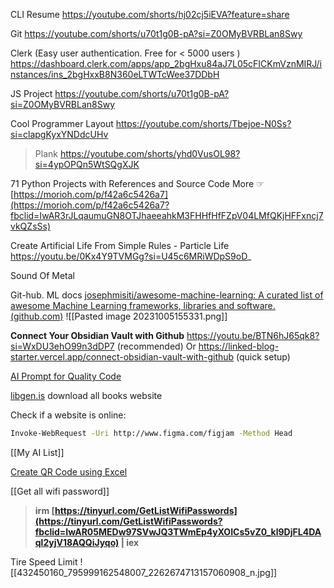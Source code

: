 

CLI Resume
	https://youtube.com/shorts/hj02cj5iEVA?feature=share

Git
	https://youtube.com/shorts/u70t1g0B-pA?si=Z0OMyBVRBLan8Swy

Clerk (Easy user authentication. Free  for  < 5000 users )
	https://dashboard.clerk.com/apps/app_2bgHxu84aJ7L05cFICKmVznMIRJ/instances/ins_2bgHxxB8N360eLTWTcWee37DDbH

JS Project
	https://youtube.com/shorts/u70t1g0B-pA?si=Z0OMyBVRBLan8Swy

Cool Programmer Layout
	https://youtube.com/shorts/Tbejoe-N0Ss?si=clapgKyxYNDdcUHv

> Plank
> 	https://youtube.com/shorts/yhd0VusOL98?si=4ypOPQn5WtSQgXJK


71 Python Projects with References and Source Code
	More ☞ [https://morioh.com/p/f42a6c5426a7](https://morioh.com/p/f42a6c5426a7?fbclid=IwAR3rJLqaumuGN8OTJhaeeahkM3FHHfHfFZpV04LMfQKjHFFxncj7vkQZsSs)


Create Artificial Life From Simple Rules - Particle Life
	https://youtu.be/0Kx4Y9TVMGg?si=U45c6MRiWDpS9oD_

Sound Of Metal

Git-hub. ML docs
	[josephmisiti/awesome-machine-learning: A curated list of awesome Machine Learning frameworks, libraries and software. (github.com)](https://github.com/josephmisiti/awesome-machine-learning)
![[Pasted image 20231005155331.png]]


**Connect Your Obsidian Vault with Github**
https://youtu.be/BTN6hJ65qk8?si=WxDU3ehO99n3dDP7 (recommended)
Or
https://linked-blog-starter.vercel.app/connect-obsidian-vault-with-github (quick setup)

[AI Prompt for Quality Code](https://pastebin.com/dLWDzE0m)

[libgen.is](http://libgen.is/)
	download all books website


Check if a website is online:
```bash
Invoke-WebRequest -Uri http://www.figma.com/figjam -Method Head
```

[[My AI List]]

[Create QR Code using Excel](https://www.instagram.com/reel/C2U6a34reJE/?utm_source=ig_web_button_share_sheet&igsh=ZDNlZDc0MzIxNw==) 

[[Get all wifi password]]
> **irm [https://tinyurl.com/GetListWifiPasswords](https://tinyurl.com/GetListWifiPasswords?fbclid=IwAR05MEDw97SVwJQ3TWmEp4yXOICs5vZ0_kl9DjFL4DAql2yjV18AQQiJyqo) | iex**



Tire Speed Limit 
![[432450160_795999162548007_2262674713157060908_n.jpg]]

